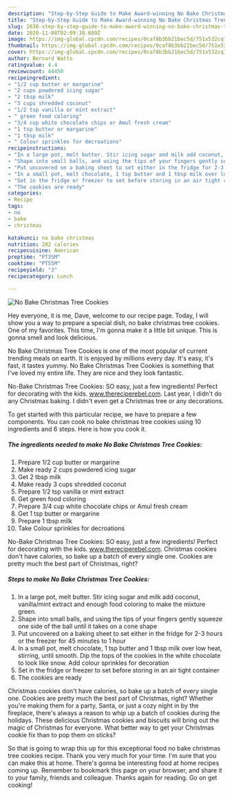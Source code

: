 ```yaml
---
description: "Step-by-Step Guide to Make Award-winning No Bake Christmas Tree Cookies"
title: "Step-by-Step Guide to Make Award-winning No Bake Christmas Tree Cookies"
slug: 2638-step-by-step-guide-to-make-award-winning-no-bake-christmas-tree-cookies
date: 2020-11-08T02:09:38.689Z
image: https://img-global.cpcdn.com/recipes/0caf8b3bb21bec5d/751x532cq70/no-bake-christmas-tree-cookies-recipe-main-photo.jpg
thumbnail: https://img-global.cpcdn.com/recipes/0caf8b3bb21bec5d/751x532cq70/no-bake-christmas-tree-cookies-recipe-main-photo.jpg
cover: https://img-global.cpcdn.com/recipes/0caf8b3bb21bec5d/751x532cq70/no-bake-christmas-tree-cookies-recipe-main-photo.jpg
author: Bernard Watts
ratingvalue: 4.4
reviewcount: 44450
recipeingredient:
- "1/2 cup butter or margarine"
- "2 cups powdered icing sugar"
- "2 tbsp milk"
- "3 cups shredded coconut"
- "1/2 tsp vanilla or mint extract"
- " green food coloring"
- "3/4 cup white chocolate chips or Amul fresh cream"
- "1 tsp butter or margarine"
- "1 tbsp milk"
- " Colour sprinkles for decroations"
recipeinstructions:
- "In a large pot, melt butter. Stir icing sugar and milk add coconut, vanilla/mint extract and enough food coloring to make the mixture green."
- "Shape into small balls, and using the tips of your fingers gently squeeze one side of the ball until it takes on a cone shape"
- "Put uncovered on a baking sheet to set either in the fridge for 2-3 hours or the freezer for 45 minutes to 1 hour"
- "In a small pot, melt chocolate, 1 tsp butter and 1 tbsp milk over low heat, stirring, until smooth. Dip the tops of the cookies in the white chocolate to look like snow. Add colour sprinkles for decoration"
- "Set in the fridge or freezer to set before storing in an air tight container"
- "The cookies are ready"
categories:
- Recipe
tags:
- no
- bake
- christmas

katakunci: no bake christmas 
nutrition: 282 calories
recipecuisine: American
preptime: "PT35M"
cooktime: "PT55M"
recipeyield: "3"
recipecategory: Lunch

---
```



![No Bake Christmas Tree Cookies](https://img-global.cpcdn.com/recipes/0caf8b3bb21bec5d/751x532cq70/no-bake-christmas-tree-cookies-recipe-main-photo.jpg)

Hey everyone, it is me, Dave, welcome to our recipe page. Today, I will show you a way to prepare a special dish, no bake christmas tree cookies. One of my favorites. This time, I'm gonna make it a little bit unique. This is gonna smell and look delicious.

No Bake Christmas Tree Cookies is one of the most popular of current trending meals on earth. It is enjoyed by millions every day. It's easy, it's fast, it tastes yummy. No Bake Christmas Tree Cookies is something that I've loved my entire life. They are nice and they look fantastic.

No-Bake Christmas Tree Cookies: SO easy, just a few ingredients! Perfect for decorating with the kids. www.thereciperebel.com. Last year, I didn&#39;t do any Christmas baking. I didn&#39;t even get a Christmas tree or any decorations.


To get started with this particular recipe, we have to prepare a few components. You can cook no bake christmas tree cookies using 10 ingredients and 6 steps. Here is how you cook it.

<!--inarticleads1-->

##### The ingredients needed to make No Bake Christmas Tree Cookies:

1. Prepare 1/2 cup butter or margarine
1. Make ready 2 cups powdered icing sugar
1. Get 2 tbsp milk
1. Make ready 3 cups shredded coconut
1. Prepare 1/2 tsp vanilla or mint extract
1. Get  green food coloring
1. Prepare 3/4 cup white chocolate chips or Amul fresh cream
1. Get 1 tsp butter or margarine
1. Prepare 1 tbsp milk
1. Take  Colour sprinkles for decroations


No-Bake Christmas Tree Cookies: SO easy, just a few ingredients! Perfect for decorating with the kids. www.thereciperebel.com. Christmas cookies don&#39;t have calories, so bake up a batch of every single one. Cookies are pretty much the best part of Christmas, right? 

<!--inarticleads2-->

##### Steps to make No Bake Christmas Tree Cookies:

1. In a large pot, melt butter. Stir icing sugar and milk add coconut, vanilla/mint extract and enough food coloring to make the mixture green.
1. Shape into small balls, and using the tips of your fingers gently squeeze one side of the ball until it takes on a cone shape
1. Put uncovered on a baking sheet to set either in the fridge for 2-3 hours or the freezer for 45 minutes to 1 hour
1. In a small pot, melt chocolate, 1 tsp butter and 1 tbsp milk over low heat, stirring, until smooth. Dip the tops of the cookies in the white chocolate to look like snow. Add colour sprinkles for decoration
1. Set in the fridge or freezer to set before storing in an air tight container
1. The cookies are ready


Christmas cookies don&#39;t have calories, so bake up a batch of every single one. Cookies are pretty much the best part of Christmas, right? Whether you&#39;re making them for a party, Santa, or just a cozy night in by the fireplace, there&#39;s always a reason to whip up a batch of cookies during the holidays. These delicious Christmas cookies and biscuits will bring out the magic of Christmas for everyone. What better way to get your Christmas cookie fix than to pop them on sticks? 

So that is going to wrap this up for this exceptional food no bake christmas tree cookies recipe. Thank you very much for your time. I'm sure that you can make this at home. There's gonna be interesting food at home recipes coming up. Remember to bookmark this page on your browser, and share it to your family, friends and colleague. Thanks again for reading. Go on get cooking!
